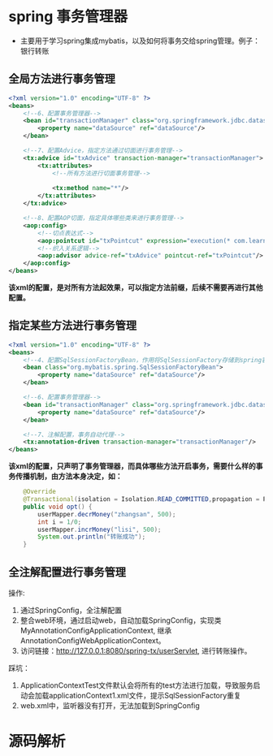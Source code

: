 
# spring 事务管理器
- 主要用于学习spring集成mybatis，以及如何将事务交给spring管理。例子：银行转账

## 全局方法进行事务管理
```xml
<?xml version="1.0" encoding="UTF-8" ?>
<beans>
    <!--6、配置事务管理器-->
    <bean id="transactionManager" class="org.springframework.jdbc.datasource.DataSourceTransactionManager">
        <property name="dataSource" ref="dataSource"/>
    </bean>

    <!--7、配置Advice，指定方法通过切面进行事务管理-->
    <tx:advice id="txAdvice" transaction-manager="transactionManager">
        <tx:attributes>
            <!--所有方法进行切面事务管理-->
            
            <tx:method name="*"/>
        </tx:attributes>
    </tx:advice>

    <!--8、配置AOP切面，指定具体哪些类来进行事务管理-->
    <aop:config>
        <!--切点表达式-->
        <aop:pointcut id="txPointcut" expression="execution(* com.learn.service.*.*(..))"/>
        <!--织入关系逻辑-->
        <aop:advisor advice-ref="txAdvice" pointcut-ref="txPointcut"/>
    </aop:config>
</beans>
```
**该xml的配置，是对所有方法起效果，可以指定方法前缀，后续不需要再进行其他配置。**

## 指定某些方法进行事务管理
```xml
<?xml version="1.0" encoding="UTF-8" ?>
<beans>
    <!--4、配置SqlSessionFactoryBean，作用将SqlSessionFactory存储到spring容器-->
    <bean class="org.mybatis.spring.SqlSessionFactoryBean">
        <property name="dataSource" ref="dataSource"/>
    </bean>

    <!--6、配置事务管理器-->
    <bean id="transactionManager" class="org.springframework.jdbc.datasource.DataSourceTransactionManager">
        <property name="dataSource" ref="dataSource"/>
    </bean>

    <!--7、注解配置，事务自动代理-->
    <tx:annotation-driven transaction-manager="transactionManager"/>
</beans>
```
**该xml的配置，只声明了事务管理器，而具体哪些方法开启事务，需要什么样的事务传播机制，由方法本身决定，如：**

```java
    @Override
    @Transactional(isolation = Isolation.READ_COMMITTED,propagation = Propagation.REQUIRED)
    public void opt() {
        userMapper.decrMoney("zhangsan", 500);
        int i = 1/0;
        userMapper.incrMoney("lisi", 500);
        System.out.println("转账成功");
    }
```

## 全注解配置进行事务管理
操作:
1. 通过SpringConfig，全注解配置
2. 整合web环境，通过启动web，自动加载SpringConfig，实现类MyAnnotationConfigApplicationContext, 继承 AnnotationConfigWebApplicationContext。
3. 访问链接：http://127.0.0.1:8080/spring-tx/userServlet, 进行转账操作。

踩坑：
1. ApplicationContextTest文件默认会将所有的test方法进行加载，导致服务启动会加载applicationContext1.xml文件，提示SqlSessionFactory重复
2. web.xml中，监听器没有打开，无法加载到SpringConfig


# 源码解析